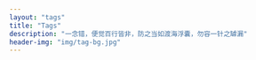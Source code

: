 ```yaml
---
layout: "tags"
title: "Tags"
description: "一念错，便觉百行皆非，防之当如渡海浮囊，勿容一针之罅漏"
header-img: "img/tag-bg.jpg"
---
```

